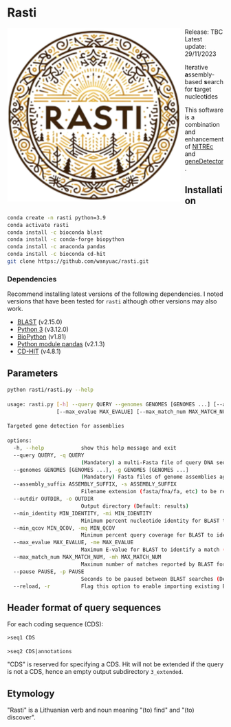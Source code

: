 # Rasti

<img src="logo/rasti.png" alt="rasti logo" style="float: left; margin-right: 10px; width: 80%;" />

Release: TBC
Latest update: 29/11/2023

Ite**r**ative **a**ssembly-based **s**earch for **t**arget nucleot**i**des  

This software is a combination and enhancement of [NITREc](https://github.com/wanyuac/NITREc/tree/master/Script) and [geneDetector](https://github.com/wanyuac/geneDetector).  

## Installation

```bash
conda create -n rasti python=3.9
conda activate rasti
conda install -c bioconda blast
conda install -c conda-forge biopython
conda install -c anaconda pandas
conda install -c bioconda cd-hit
git clone https://github.com/wanyuac/rasti.git
```

### Dependencies

Recommend installing latest versions of the following dependencies. I noted versions that have been tested for `rasti` although other versions may also work.

- [BLAST](https://blast.ncbi.nlm.nih.gov/doc/blast-help/downloadblastdata.html) (v2.15.0)
- [Python 3](https://www.python.org/downloads/) (v3.12.0)
- [BioPython](https://github.com/biopython/biopython) (v1.81)
- [Python module pandas](https://pandas.pydata.org/) (v2.1.3)
- [CD-HIT](https://github.com/weizhongli/cdhit) (v4.8.1)

## Parameters

```bash
python rasti/rasti.py --help

usage: rasti.py [-h] --query QUERY --genomes GENOMES [GENOMES ...] [--assembly_suffix ASSEMBLY_SUFFIX] [--outdir OUTDIR] [--min_identity MIN_IDENTITY] [--min_qcov MIN_QCOV]
                [--max_evalue MAX_EVALUE] [--max_match_num MAX_MATCH_NUM] [--pause PAUSE] [--reload]

Targeted gene detection for assemblies

options:
  -h, --help            show this help message and exit
  --query QUERY, -q QUERY
                        (Mandatory) a multi-Fasta file of query DNA sequences
  --genomes GENOMES [GENOMES ...], -g GENOMES [GENOMES ...]
                        (Mandatory) Fasta files of genome assemblies against which queries will be searched
  --assembly_suffix ASSEMBLY_SUFFIX, -s ASSEMBLY_SUFFIX
                        Filename extension (fasta/fna/fa, etc) to be removed from assembly filenames in order to get a sample name (Default: fna)
  --outdir OUTDIR, -o OUTDIR
                        Output directory (Default: results)
  --min_identity MIN_IDENTITY, -mi MIN_IDENTITY
                        Minimum percent nucleotide identity for BLAST to identify a match (Default: 80.0; range: 70-100)
  --min_qcov MIN_QCOV, -mq MIN_QCOV
                        Minimum percent query coverage for BLAST to identify a match (Default: 80.0; range: 0-100)
  --max_evalue MAX_EVALUE, -me MAX_EVALUE
                        Maximum E-value for BLAST to identify a match (Default: 1e-5)
  --max_match_num MAX_MATCH_NUM, -mh MAX_MATCH_NUM
                        Maximum number of matches reported by BLAST for each query sequence (Default: 5; Range: 1-500)
  --pause PAUSE, -p PAUSE
                        Seconds to be paused between BLAST searches (Default: 0.2; range: 0-60)
  --reload, -r          Flag this option to enable importing existing BLAST outputs without reruning the BLAST search (Option --pause is disabled in this case)
```

## Header format of query sequences

For each coding sequence (CDS):

```fasta
>seq1 CDS

>seq2 CDS|annotations
```

"CDS" is reserved for specifying a CDS. Hit will not be extended if the query is not a CDS, hence an empty output subdirectory `3_extended`.

## Etymology

"Rasti" is a Lithuanian verb and noun meaning "(to) find" and "(to) discover".  
